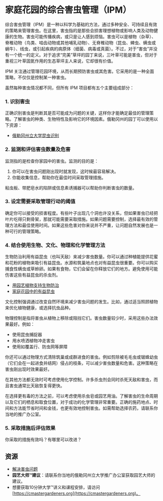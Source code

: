 # 家庭花园的综合害虫管理（IPM）

综合害虫管理（IPM）是一种以科学为基础的方法，通过多种安全、可持续且有效的策略来管理害虫。在这里，害虫指的是那些会损害理想植物或影响人类及动物健康的生物。害虫可能传播疾病，或只是让人感到烦恼。害虫可以是植物（杂草）、脊椎动物（鸟类、啮齿动物或其他哺乳动物）、无脊椎动物（昆虫、蜱虫、螨虫或蜗牛）、线虫，或引起疾病的病原体（细菌、病毒或真菌）。不过，对于“害虫”并没有一个统一的定义。对于追求“完美”草坪的园丁来说，三叶草可能是害虫，但对于重视三叶草固氮作用的生态草坪主人来说，它却很有价值。

IPM 关注通过管理花园环境，从而长期预防害虫或其危害。它采用的是一种全面策略，不仅仅是控制某一种害虫。

虽然每种害虫情况都不同，但所有 IPM 项目都有五个主要组成部分：

### 1. 识别害虫

正确识别害虫是判断其是否可能成为问题的关键，这样你才能确定最佳的管理策略。了解害虫的种类、生物特性及影响它的环境因素。俄勒冈州的园丁可以使用以下资源：

- [俄勒冈州立大学昆虫识别](https://extension.oregonstate.edu/pests-weeds-diseases/insects/insect-identification)

### 2. 监测和评估害虫数量及危害

监测指的是检查你家园中的害虫。监测的目的是：

1. 你可以在害虫问题刚出现时就发现，这时候最容易解决。
2. 你能收集信息，帮助你在最佳时间采取管理措施。

粘虫板、带肥皂水的陷阱或信息素诱捕器可以帮助你判断害虫的数量。

### 3. 设定需要采取管理行动的阈值

确定你可以接受的损害程度。有些叶子出现几个洞也许没关系，但如果害虫已经把叶片吃得只剩骨架，那就可能需要采取措施。如果问题需要控制，选择最有效的管理方法和最佳使用时间。如果这些危害对你来说并不严重，让问题自然发展也是一种可行的管理策略。

### 4. 结合使用生物、文化、物理和化学管理方法


生物防治利用有益昆虫（也叫天敌）来减少害虫数量。你可以通过种植能提供花蜜和花粉的植物来吸引有益昆虫。水源和筑巢地点也对有益昆虫很重要。你可以购买捕食性螨虫或草蛉卵。如果有食物，它们会留在你释放它们的地方。避免使用可能伤害这些有益昆虫的杀虫剂。

- [用园艺植物支持生物防治](https://gardenecology.oregonstate.edu/sites/agscid7/files/gardenecology/gel_brief_2_biocontrol.pdf)
- [家庭花园中的有益昆虫](https://cmastergardeners.files.wordpress.com/2022/02/beneficial-insects.pdf)


文化控制强调通过改变自然环境来减少害虫问题的发生。比如，通过适当照顾植物来优化植物健康，或选择抗虫品种。


物理控制是指将害虫从植物上移除或阻挡它们。害虫数量较少时，采用这些办法效果最好。例如：

- 使用昆虫捕捉器
- 用水喷洒植物冲走害虫
- 使用如覆盖行、防虫网等屏障

你还可以通过物理方式清除筑巢或成群进食的害虫。例如剪除被毛毛虫或锯蜂幼虫（它们会在一起进食并结网）侵占的枝条，可以减少害虫数量和危害。这种策略在害虫刚出现时效果最好。


在其他方法都无效时可考虑使用化学控制。许多杀虫剂会同时杀死天敌和害虫，而且害虫通常比天敌恢复得更快。

在选择更有毒的方法之前，可以考虑使用杀虫皂或园艺用油。了解害虫的生命周期以及它们的栖息和取食位置，对于成功的化学管理非常重要。正确的施药地点、时间和方法能节省时间和金钱，也更有效地控制害虫。如需帮助选择农药，请联系你当地的推广办公室。

### 5. 采取措施后评估效果

你采取的措施有效吗？有哪里可以改进？

## 资源

- [解决害虫问题](https://solvepestproblems.oregonstate.edu/)
- **园艺大师™建议**：请联系你当地的俄勒冈州立大学推广办公室获取园艺大师的建议。
- 想要获取10分钟大学™讲义和课程安排，请访问 [https://cmastergardeners.org](https://cmastergardeners.org)。
